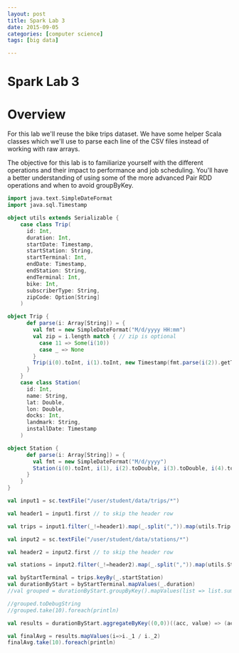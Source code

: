 ```yaml
---
layout: post
title: Spark Lab 3 
date: 2015-09-05
categories: [computer science]
tags: [big data]

---
```



# Spark Lab 3


Overview
========

For this lab we'll reuse the bike trips dataset. We have some helper Scala classes which we'll use to parse each line of the CSV files instead of working with raw arrays.

The objective for this lab is to familiarize yourself with the different operations and their impact to performance and job scheduling. You'll have a better understanding of using some of the more advanced Pair RDD operations and when to avoid groupByKey.

```scala
import java.text.SimpleDateFormat
import java.sql.Timestamp

object utils extends Serializable {
    case class Trip(
      id: Int,
      duration: Int,
      startDate: Timestamp,
      startStation: String,
      startTerminal: Int,
      endDate: Timestamp,
      endStation: String,
      endTerminal: Int,
      bike: Int,
      subscriberType: String,
      zipCode: Option[String]
    )

object Trip {
      def parse(i: Array[String]) = {
        val fmt = new SimpleDateFormat("M/d/yyyy HH:mm")
        val zip = i.length match { // zip is optional
          case 11 => Some(i(10))
          case _ => None
        }
        Trip(i(0).toInt, i(1).toInt, new Timestamp(fmt.parse(i(2)).getTime), i(3), i(4).toInt, new Timestamp(fmt.parse(i(5)).getTime), i(6), i(7).toInt, i(8).toInt, i(9), zip)
      }
    }
    case class Station(
      id: Int,
      name: String,
      lat: Double,
      lon: Double,
      docks: Int,
      landmark: String,
      installDate: Timestamp
    )

object Station {
      def parse(i: Array[String]) = {
        val fmt = new SimpleDateFormat("M/d/yyyy")
        Station(i(0).toInt, i(1), i(2).toDouble, i(3).toDouble, i(4).toInt, i(5), new Timestamp(fmt.parse(i(6)).getTime))
      }
    }
}

val input1 = sc.textFile("/user/student/data/trips/*")

val header1 = input1.first // to skip the header row

val trips = input1.filter(_!=header1).map(_.split(",")).map(utils.Trip.parse(_))

val input2 = sc.textFile("/user/student/data/stations/*")

val header2 = input2.first // to skip the header row

val stations = input2.filter(_!=header2).map(_.split(",")).map(utils.Station.parse(_))

val byStartTerminal = trips.keyBy(_.startStation)
val durationByStart = byStartTerminal.mapValues(_.duration)
//val grouped = durationByStart.groupByKey().mapValues(list => list.sum / list.size)

//grouped.toDebugString
//grouped.take(10).foreach(println)

val results = durationByStart.aggregateByKey((0,0))((acc, value) => (acc._1 + value, acc._2 + 1), (acc1, acc2) => (acc1._1 + acc2._2, acc1._2 + acc2._2))

val finalAvg = results.mapValues(i=>i._1 / i._2)
finalAvg.take(10).foreach(println)
```

